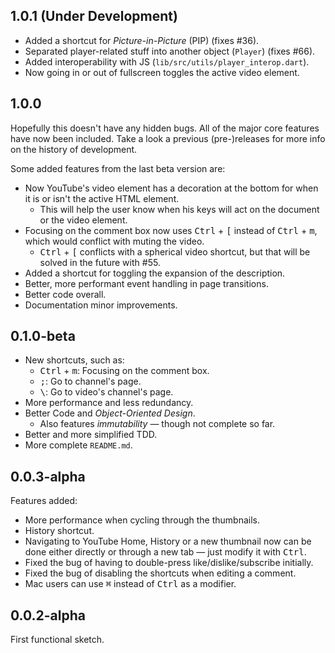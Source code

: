 ## 1.0.1 (Under Development)

- Added a shortcut for *Picture-in-Picture* (PIP) (fixes #36).
- Separated player-related stuff into another object (`Player`) (fixes #66).
- Added interoperability with JS (`lib/src/utils/player_interop.dart`).
- Now going in or out of fullscreen toggles the active video element.

## 1.0.0

Hopefully this doesn't have any hidden bugs. All of the major core features have now been included. Take a look a previous (pre-)releases for more info on the history of development.

Some added features from the last beta version are:

- Now YouTube's video element has a decoration at the bottom for when it is or isn't the active HTML element.
    - This will help the user know when his keys will act on the document or the video element.
- Focusing on the comment box now uses <kbd>Ctrl</kbd> + <kbd>[</kbd> instead of <kbd>Ctrl</kbd> + <kbd>m</kbd>, which would conflict with muting the video.
    - <kbd>Ctrl</kbd> + <kbd>[</kbd> conflicts with a spherical video shortcut, but that will be solved in the future with #55.
- Added a shortcut for toggling the expansion of the description.
- Better, more performant event handling in page transitions.
- Better code overall.
- Documentation minor improvements.

## 0.1.0-beta

- New shortcuts, such as:
    - <kbd>Ctrl</kbd> + <kbd>m</kbd>: Focusing on the comment box.
    - <kbd>;</kbd>: Go to channel's page.
    - <kbd>\\</kbd>: Go to video's channel's page.
- More performance and less redundancy.
- Better Code and *Object-Oriented Design*.
    - Also features *immutability* &mdash; though not complete so far.
- Better and more simplified TDD.
- More complete `README.md`.

## 0.0.3-alpha

Features added:

- More performance when cycling through the thumbnails.
- History shortcut.
- Navigating to YouTube Home, History or a new thumbnail now can be done either directly or through a new tab &mdash; just modify it with <kbd>Ctrl</kbd>.
- Fixed the bug of having to double-press like/dislike/subscribe initially.
- Fixed the bug of disabling the shortcuts when editing a comment.
- Mac users can use <kbd>⌘</kbd> instead of <kbd>Ctrl</kbd> as a modifier.

## 0.0.2-alpha

First functional sketch.